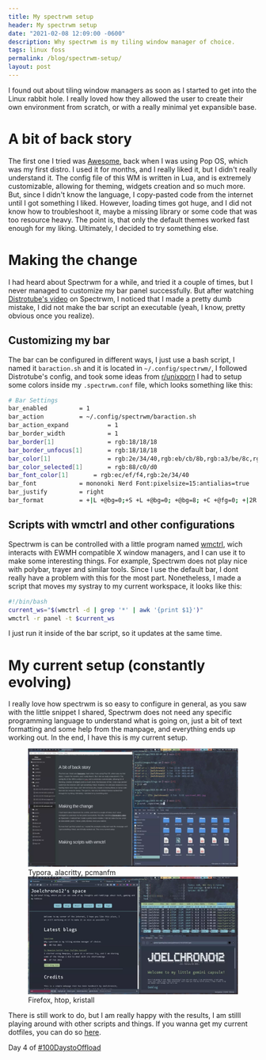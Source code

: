 ```yaml
---
title: My spectrwm setup
header: My spectrwm setup
date: "2021-02-08 12:09:00 -0600"
description: Why spectrwm is my tiling window manager of choice. 
tags: linux foss
permalink: /blog/spectrwm-setup/
layout: post
---
```


I found out about tiling window managers as soon as I started to get into the Linux rabbit hole. I really loved how they allowed the user to create their own environment from scratch, or with a really minimal yet expansible base.

# A bit of back story

The first one I tried was [Awesome](https://awesomewm.org/), back when I was using Pop OS, which was my first distro. I used it for months, and I really liked it, but I didn't really understand it. The config file of this WM is written in Lua, and is extremely customizable, allowing for theming, widgets creation and so much more. But, since I didn't know the language, I copy-pasted code from the internet until I got something I liked. However, loading times got huge, and I did not know how to troubleshoot it, maybe a missing library or some code that was too resource heavy. The point is, that only the default themes worked fast enough for my liking. Ultimately, I decided to try something else.

# Making the change

I had heard about Spectrwm for a while, and tried it a couple of times, but I never managed to customize my bar panel successfully. But after watching [Distrotube's video](https://www.youtube.com/watch?v=XK3KpLZdoO4) on Spectrwm, I noticed that I made a pretty dumb mistake, I did not make the bar script an executable (yeah, I know, pretty obvious once you realize). 

## Customizing my bar

The bar can be configured in different ways, I just use a bash script, I named it `baraction.sh` and it is located in `~/.config/spectrwm/`, I followed Distrotube's config, and took some ideas from [r/unixporn](https://www.reddit.com/r/unixporn/)
I had to setup some colors inside my `.spectrwm.conf` file, which looks something like this:
```bash
# Bar Settings
bar_enabled			= 1
bar_action			= ~/.config/spectrwm/baraction.sh
bar_action_expand			= 1
bar_border_width	    	= 1
bar_border[1]		    	= rgb:18/18/18
bar_border_unfocus[1]		= rgb:18/18/18
bar_color[1]	    		= rgb:2e/34/40,rgb:eb/cb/8b,rgb:a3/be/8c,rgb:bf/61/6a,rgb:b4/8e/ad,rgb:88/c0/d0,rgb:d0/87/70,rgb:3b/42/52,rgb:4c/56/6a
bar_color_selected[1]		= rgb:88/c0/d0
bar_font_color[1]		= rgb:ec/ef/f4,rgb:2e/34/40
bar_font			= mononoki Nerd Font:pixelsize=15:antialias=true
bar_justify			= right
bar_format			= +|L +@bg=0;+S +L +@bg=0; +@bg=8; +C +@fg=0; +|2R +A +@bg=0;+@fg=0; %a, %b %d %R +<    +<

```
##  Scripts with wmctrl and other configurations

Spectrwm is can be controlled with a little program named [wmctrl](https://www.freedesktop.org/wiki/Software/wmctrl/), wich interacts with EWMH compatible X window managers, and I can use it to make some interesting things. For example, Spectrwm does not play nice with polybar, trayer and similar tools. Since I use the default bar, I dont really have a problem with this for the most part. Nonetheless, I made a script that moves my systray to my current workspace, it looks like this: 

```bash
#!/bin/bash	
current_ws="$(wmctrl -d | grep '*' | awk '{print $1}')"
wmctrl -r panel -t $current_ws
```
I just run it inside of the bar script, so it updates at the same time.

# My current setup (constantly evolving)

I really love how spectrwm is so easy to configure in general, as you saw with the little snippet I shared, Spectrwm does not need any specific programming language to understand what is going on, just a bit of text formatting and some help from the manpage, and everything ends up working out. In the end, I have this is my current setup. 

<figure>
  <img alt="spectrwm setup" src="/assets/img/blogs/2021-02-08-spectrwm1.jpg" />
  <figcaption>Typora, alacritty, pcmanfm </figcaption>
  <img alt="spectrwm setup" src="/assets/img/blogs/2021-02-08-spectrwm2.jpg" />
  <figcaption>Firefox, htop, kristall </figcaption>
</figure>

There is still work to do, but I am really happy with the results,  I am stilll playing around with other scripts and things. If you wanna get my current dotfiles, you can do so [here](https://tildegit.org/chrono/dotfiles). 

Day 4 of [#100DaystoOffload](https://100daystooffload.com/)








